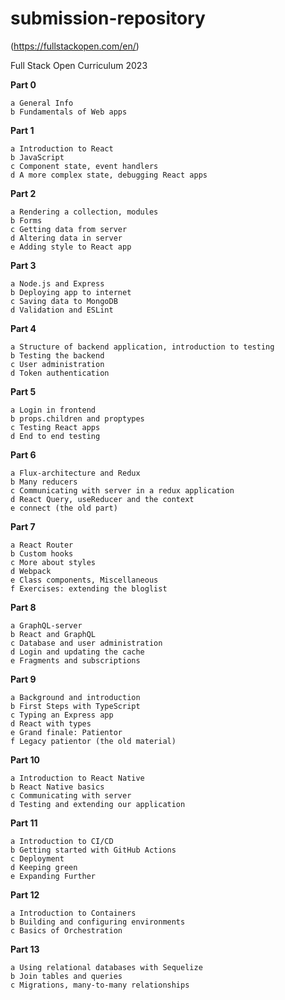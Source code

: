 # submission-repository
(https://fullstackopen.com/en/)

Full Stack Open Curriculum 2023

**Part 0**
```
a General Info
b Fundamentals of Web apps
```

**Part 1**
```
a Introduction to React
b JavaScript
c Component state, event handlers
d A more complex state, debugging React apps
```

**Part 2**
```
a Rendering a collection, modules
b Forms
c Getting data from server
d Altering data in server
e Adding style to React app
```

**Part 3**
```
a Node.js and Express
b Deploying app to internet
c Saving data to MongoDB
d Validation and ESLint
```

**Part 4**
```
a Structure of backend application, introduction to testing
b Testing the backend
c User administration
d Token authentication
```

**Part 5**
```
a Login in frontend
b props.children and proptypes
c Testing React apps
d End to end testing
```

**Part 6**
```
a Flux-architecture and Redux
b Many reducers
c Communicating with server in a redux application
d React Query, useReducer and the context
e connect (the old part)
```

**Part 7**
```
a React Router
b Custom hooks
c More about styles
d Webpack
e Class components, Miscellaneous
f Exercises: extending the bloglist
```

**Part 8**
```
a GraphQL-server
b React and GraphQL
c Database and user administration
d Login and updating the cache
e Fragments and subscriptions
```

**Part 9**
```
a Background and introduction
b First Steps with TypeScript
c Typing an Express app
d React with types
e Grand finale: Patientor
f Legacy patientor (the old material)
```


**Part 10**
```
a Introduction to React Native
b React Native basics
c Communicating with server
d Testing and extending our application
```

**Part 11**
```
a Introduction to CI/CD
b Getting started with GitHub Actions
c Deployment
d Keeping green
e Expanding Further
```

**Part 12**
```
a Introduction to Containers
b Building and configuring environments
c Basics of Orchestration
```

**Part 13**
```
a Using relational databases with Sequelize
b Join tables and queries
c Migrations, many-to-many relationships
```

